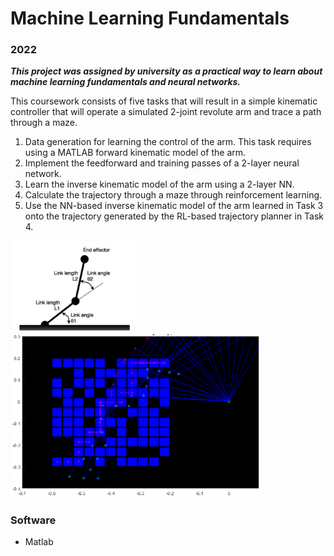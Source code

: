 <h1> Machine Learning Fundamentals </h1> 
<h3> 2022 </h3>

_**This project was assigned by university as a practical way to learn about machine learning fundamentals and neural networks.**_

This coursework consists of five tasks that will result in a simple kinematic controller that will operate a simulated 2-joint revolute arm and trace a path through a maze. 
1. Data generation for learning the control of the arm. This task requires using a MATLAB forward kinematic model of the arm.
2. Implement the feedforward and training passes of a 2-layer neural network.
3. Learn the inverse kinematic model of the arm using a 2-layer NN.
4. Calculate the trajectory through a maze through reinforcement learning.
5. Use the NN-based inverse kinematic model of the arm learned in Task 3 onto the trajectory generated by the RL-based trajectory planner in Task 4.

<img src = "./figures/end%20effector%20design.png" width = 200 > 
<img src = "./figures/arm%20through%20maze.png" width = 400 >

### Software
* Matlab
